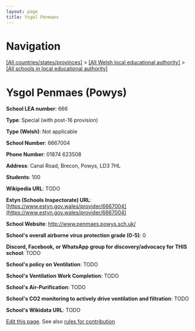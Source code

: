 ```yaml
---
layout: page
title: Ysgol Penmaes
---
```

# Navigation

[[All countries/states/provinces]](../../..) > [[All Welsh local educational authority]](../..) > [[All schools in local educational authority]](..)

# Ysgol Penmaes (Powys)

**School LEA number**: 666

**Type**: Special (with post-16 provision)

**Type (Welsh)**: Not applicable

**School Number**: 6667004

**Phone Number**: 01874 623508

**Address**: Canal Road, Brecon, Powys, LD3 7HL

**Students**: 100

**Wikipedia URL**: TODO

**Estyn (Schools Inspectorate) URL**: [https://www.estyn.gov.wales/provider/6667004](https://www.estyn.gov.wales/provider/6667004)

**School Website**: http://www.penmaes.powys.sch.uk/

**School's overall airborne virus protection grade (0-5)**: 0

**Discord, Facebook, or WhatsApp group for discovery/advocacy for THIS school**: TODO

**School's policy on Ventilation**: TODO

**School's Ventilation Work Completion**: TODO

**School's Air-Purification**: TODO

**School's CO2 monitoring to actively drive ventilation and filtration**: TODO

**School's Wikidata URL**: TODO




[Edit this page](https://github.com/ventilate-schools/Wales/edit/prif/./Powys/Ysgol_Penmaes.md). See also [rules for contribution](../../../contribution-rules/)
